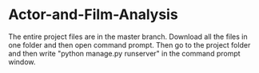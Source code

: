 # Actor-and-Film-Analysis
The entire project files are in the master branch.
Download all the files in one folder and then open command prompt.
Then go to the project folder and then write "python manage.py runserver" in the command prompt window.
